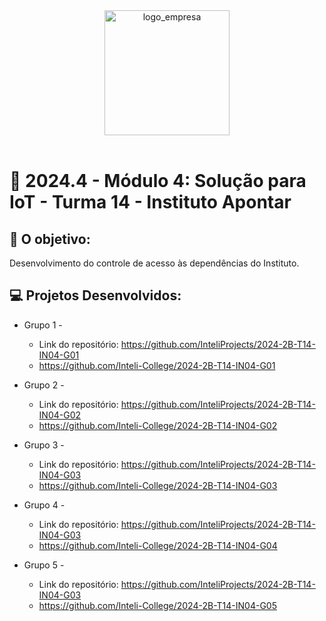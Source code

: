 <div align="center">

<img src="https://aldeiacom.com.br/wp-content/uploads/2022/08/instituto-apontar.png.webp" alt="logo_empresa" width="200"/>

</div>

<br>

# 🙋 2024.4 - Módulo 4: Solução para IoT - Turma 14 - Instituto Apontar


## 🎯 O objetivo:
Desenvolvimento do controle de acesso às dependências do Instituto.


## 💻 Projetos Desenvolvidos: 

- Grupo 1 - 
  - Link do repositório: https://github.com/InteliProjects/2024-2B-T14-IN04-G01
  - https://github.com/Inteli-College/2024-2B-T14-IN04-G01

- Grupo 2 - 
  - Link do repositório: https://github.com/InteliProjects/2024-2B-T14-IN04-G02
  - https://github.com/Inteli-College/2024-2B-T14-IN04-G02

- Grupo 3 -  
  - Link do repositório: https://github.com/InteliProjects/2024-2B-T14-IN04-G03
  - https://github.com/Inteli-College/2024-2B-T14-IN04-G03

- Grupo 4 - 
  - Link do repositório: https://github.com/InteliProjects/2024-2B-T14-IN04-G03
  - https://github.com/Inteli-College/2024-2B-T14-IN04-G04

- Grupo 5 - 
  - Link do repositório: https://github.com/InteliProjects/2024-2B-T14-IN04-G03
  - https://github.com/Inteli-College/2024-2B-T14-IN04-G05